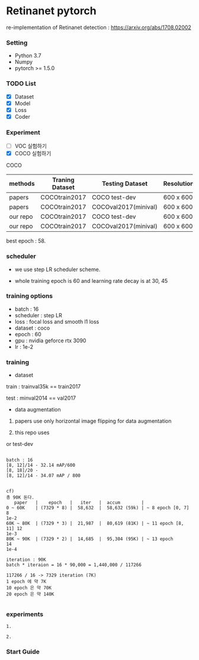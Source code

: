 # Retinanet pytorch

re-implementation of Retinanet detection : https://arxiv.org/abs/1708.02002

### Setting

- Python 3.7
- Numpy
- pytorch >= 1.5.0 

### TODO List

- [x] Dataset
- [x] Model
- [x] Loss
- [X] Coder

### Experiment
- [ ] VOC 실험하기
- [x] COCO 실험하기

COCO

|methods     | Traning Dataset   |    Testing Dataset     | Resolution | AP        |AP50   |AP75    |Time | Fps  |
|------------|-------------------| ---------------------- | ---------- | --------- |-------|--------| ----| ---- |
|papers      | COCOtrain2017     |  COCO test-dev         | 600 x 600  |  34.0     |52.5   |36.5    |98   |10.20 |
|papers      | COCOtrain2017     |  COCOval2017(minival)  | 600 x 600  |  34.3     |53.2   |36.9    |98   |10.20 |
|our repo    | COCOtrain2017     |  COCO test-dev         | 600 x 600  |-          |-      |-       |-    |-     |
|our repo    | COCOtrain2017     |  COCOval2017(minival)  | 600 x 600  |**34.7**   |53.5   |37.1    |67   |14.85 |


best epoch : 58.

### scheduler

- we use step LR scheduler scheme.

- whole training epoch is 60 and learning rate decay is at 30, 45

### training options

- batch : 16
- scheduler : step LR
- loss : focal loss and smooth l1 loss
- dataset : coco
- epoch : 60
- gpu : nvidia geforce rtx 3090
- lr : 1e-2

### training

- dataset

train : trainval35k == train2017

test : minval2014 == val2017

- data augmentation

1. papers use only horizontal image flipping for data augmentation

2. this repo uses 

or
test-dev 

```

batch : 16 
[8, 12]/14 - 32.14 mAP/600
[8, 18]/20 - 
[8, 12]/14 - 34.07 mAP / 800


cf)
총 90K 돈다.
   paper   |    epoch   |   iter   |  accum        |
0 ~ 60K    | (7329 * 8) |  58,632  |  58,632 (59k) | ~ 8 epoch [0, 7]    8
1e-2
60K ~ 80K  | (7329 * 3) |  21,987  |  80,619 (81K) | ~ 11 epoch [8, 11] 12
1e-3
80K ~ 90K  | (7329 * 2) |  14,685  |  95,304 (95K) | ~ 13 epoch         14
1e-4

iteration : 90K
batch * iteraion = 16 * 90,000 = 1,440,000 / 117266

117266 / 16 -> 7329 iteration (7K)
1 epoch 에 약 7K
10 epoch 은 약 70K 
20 epoch 은 약 140K


```

### experiments

```
1. 
```
```
2. 
```
### Start Guide


